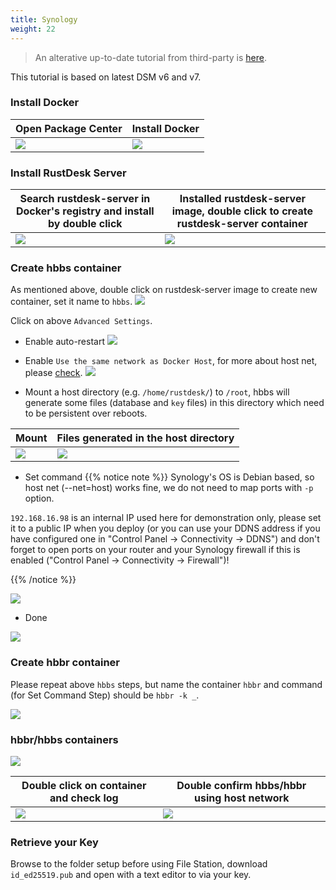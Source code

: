 ```yaml
---
title: Synology
weight: 22
---
```


> An alterative up-to-date tutorial from third-party is [here](https://mariushosting.com/how-to-install-rustdesk-on-your-synology-nas/).

This tutorial is based on latest DSM v6 and v7.

### Install Docker

| Open Package Center | Install Docker |
| --- | --- |
| ![](/docs/en/self-host/rustdesk-server-oss/synology/images/package-manager.png) | ![](/docs/en/self-host/rustdesk-server-oss/synology/images/docker.png) |

### Install RustDesk Server

| Search rustdesk-server in Docker's registry and install by double click | Installed rustdesk-server image, double click to create rustdesk-server container |
| --- | --- |
| ![](/docs/en/self-host/rustdesk-server-oss/synology/images/pull-rustdesk-server.png) | ![](/docs/en/self-host/rustdesk-server-oss/synology/images/rustdesk-server-installed.png) |

### Create hbbs container

As mentioned above, double click on rustdesk-server image to create new container, set it name to `hbbs`.
![](/docs/en/self-host/rustdesk-server-oss/synology/images/hbbs.png)

Click on above `Advanced Settings`.

- Enable auto-restart
![](/docs/en/self-host/rustdesk-server-oss/synology/images/auto-restart.png)

- Enable `Use the same network as Docker Host`, for more about host net, please [check](/docs/en/self-host/rustdesk-server-oss/docker/#net-host).
![](/docs/en/self-host/rustdesk-server-oss/synology/images/host-net.png)

- Mount a host directory (e.g. `/home/rustdesk/`) to `/root`, hbbs will generate some files (database and `key` files) in this directory which need to be persistent over reboots.

| Mount | Files generated in the host directory |
| --- | --- |
| ![](/docs/en/self-host/rustdesk-server-oss/synology/images/mount.png?width=500px) | ![](/docs/en/self-host/rustdesk-server-oss/synology/images/mounted-dir.png?width=300px) |

- Set command
{{% notice note %}}
Synology's OS is Debian based, so host net (--net=host) works fine, we do not need to map ports with `-p` option.

`192.168.16.98` is an internal IP used here for demonstration only, please set it to a public IP when you deploy (or you can use your DDNS address if you have configured one in "Control Panel -> Connectivity -> DDNS") and don't forget to open ports on your router and your Synology firewall if this is enabled ("Control Panel -> Connectivity -> Firewall")!

{{% /notice %}}

![](/docs/en/self-host/rustdesk-server-oss/synology/images/hbbs-cmd.png?v2)

- Done

![](/docs/en/self-host/rustdesk-server-oss/synology/images/hbbs-config.png)

### Create hbbr container

Please repeat above `hbbs` steps, but name the container `hbbr` and command (for Set Command Step) should be `hbbr -k _`.

![](/docs/en/self-host/rustdesk-server-oss/synology/images/hbbr-config.png)

### hbbr/hbbs containers

![](/docs/en/self-host/rustdesk-server-oss/synology/images/containers.png?width=500px)


| Double click on container and check log | Double confirm hbbs/hbbr using host network |
| --- | --- |
| ![](/docs/en/self-host/rustdesk-server-oss/synology/images/log.png?width=500px) | ![](/docs/en/self-host/rustdesk-server-oss/synology/images/network-types.png?width=500px) |

### Retrieve your Key

Browse to the folder setup before using File Station, download `id_ed25519.pub` and open with a text editor to via your key.
